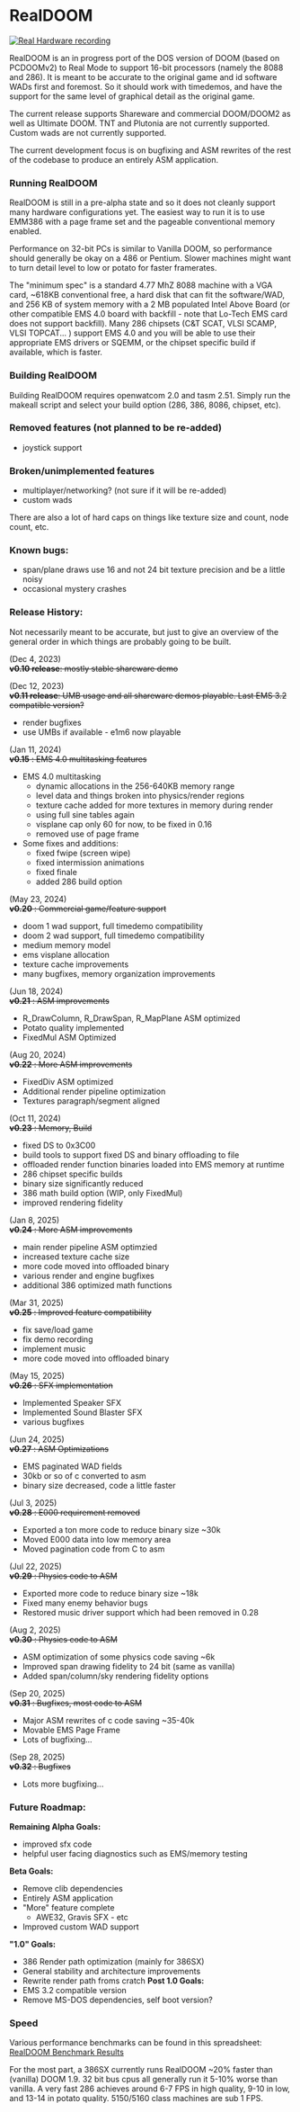 # RealDOOM

[![Real Hardware recording](https://img.youtube.com/vi/F9RYZJlCTsI/0.jpg)](https://www.youtube.com/watch?v=F9RYZJlCTsI "RealDOOM v 0.24 DOOM2 Recording")


RealDOOM is an in progress port of the DOS version of DOOM (based on PCDOOMv2) to Real Mode to support 16-bit processors (namely the 8088 and 286). It is meant to be accurate to the original game and id software WADs first and foremost. So it should work with timedemos, and have the support for the same level of graphical detail as the original game.

The current release supports Shareware and commercial DOOM/DOOM2 as well as Ultimate DOOM. TNT and Plutonia are not currently supported. Custom wads are not currently supported.

The current development focus is on bugfixing and ASM rewrites of the rest of the codebase to produce an entirely ASM application.

### Running RealDOOM

RealDOOM is still in a pre-alpha state and so it does not cleanly support many hardware configurations yet. The easiest way to run it is to use EMM386 with a page frame set and the pageable conventional memory enabled.

Performance on 32-bit PCs is similar to Vanilla DOOM, so performance should generally be okay on a 486 or Pentium. Slower machines might want to turn detail level to low or potato for faster framerates.

The "minimum spec" is a standard 4.77 MhZ 8088 machine with a VGA card, ~618KB conventional free, a hard disk that can fit the software/WAD, and 256 KB of system memory with a 2 MB populated Intel Above Board (or other compatible EMS 4.0 board with backfill - note that Lo-Tech EMS card does not support backfill). Many 286 chipsets (C&T SCAT, VLSI SCAMP, VLSI TOPCAT... ) support EMS 4.0 and you will be able to use their appropriate EMS drivers or SQEMM, or the chipset specific build if available, which is faster.

### Building RealDOOM

Building RealDOOM requires openwatcom 2.0 and tasm 2.51.
Simply run the makeall script and select your build option (286, 386, 8086, chipset, etc).

### Removed features (not planned to be re-added)
 - joystick support

###  Broken/unimplemented features 
 - multiplayer/networking? (not sure if it will be re-added)
 - custom wads

There are also a lot of hard caps on things like texture size and count, node count, etc. 

### Known bugs:
 - span/plane draws use 16 and not 24 bit texture precision and be a little noisy
 - occasional mystery crashes
 
### Release History:
 Not necessarily meant to be accurate, but just to give an overview of the general order in which things are probably going to be built.

(Dec 4, 2023)      
~~**v0.10 release**: mostly stable shareware demo~~

(Dec 12, 2023)      
~~**v0.11 release**: UMB usage and all shareware demos playable. Last EMS 3.2 compatible version?~~
   - render bugfixes
   - use UMBs if available - e1m6 now playable
     
(Jan 11, 2024)      
~~**v0.15** :  EMS 4.0 multitasking features~~
  - EMS 4.0 multitasking
     - dynamic allocations in the 256-640KB memory range
     - level data and things broken into physics/render regions    
     - texture cache added for more textures in memory during render
     - using full sine tables again
     - visplane cap only 60 for now, to be fixed in 0.16
     - removed use of page frame
  - Some fixes and additions:  
     - fixed fwipe (screen wipe)
     - fixed intermission animations
     - fixed finale
     - added 286 build option

(May 23, 2024)      
~~**v0.20** : Commercial game/feature support~~
  - doom 1 wad support, full timedemo compatibility
  - doom 2 wad support, full timedemo compatibility
  - medium memory model
  - ems visplane allocation
  - texture cache improvements
  - many bugfixes, memory organization improvements

(Jun 18, 2024)      
~~**v0.21** : ASM improvements~~
  - R_DrawColumn, R_DrawSpan, R_MapPlane ASM optimized
  - Potato quality implemented
  - FixedMul ASM Optimized

(Aug 20, 2024)      
~~**v0.22** : More ASM improvements~~
  - FixedDiv ASM optimized
  - Additional render pipeline optimization
  - Textures paragraph/segment aligned

(Oct 11, 2024)      
~~**v0.23** : Memory, Build~~
  - fixed DS to 0x3C00
  - build tools to support fixed DS and binary offloading to file
  - offloaded render function binaries loaded into EMS memory at runtime
  - 286 chipset specific builds
  - binary size significantly reduced
  - 386 math build option (WIP, only FixedMul)
  - improved rendering fidelity

(Jan 8, 2025)      
~~**v0.24** : More ASM improvements~~
  - main render pipeline ASM optimzied
  - increased texture cache size
  - more code moved into offloaded binary
  - various render and engine bugfixes
  - additional 386 optimized math functions

(Mar 31, 2025)      
~~**v0.25** : Improved feature compatibility~~
  - fix save/load game
  - fix demo recording
  - implement music
  - more code moved into offloaded binary

(May 15, 2025)      
~~**v0.26** : SFX implementation~~
  - Implemented Speaker SFX
  - Implemented Sound Blaster SFX
  - various bugfixes

(Jun 24, 2025)      
~~**v0.27** : ASM Optimizations~~
  - EMS paginated WAD fields
  - 30kb or so of c converted to asm
  - binary size decreased, code a little faster

(Jul 3, 2025)      
~~**v0.28** : E000 requirement removed~~
  - Exported a ton more code to reduce binary size ~30k
  - Moved E000 data into low memory area
  - Moved pagination code from C to asm

(Jul 22, 2025)      
~~**v0.29** : Physics code to ASM~~
  - Exported more code to reduce binary size ~18k
  - Fixed many enemy behavior bugs
  - Restored music driver support which had been removed in 0.28

(Aug 2, 2025)      
~~**v0.30** : Physics code to ASM~~
  - ASM optimization of some physics code saving ~6k
  - Improved span drawing fidelity to 24 bit (same as vanilla)
  - Added span/column/sky rendering fidelity options
  
(Sep 20, 2025)      
~~**v0.31** : Bugfixes, most code to ASM~~
  - Major ASM rewrites of c code saving ~35-40k
  - Movable EMS Page Frame
  - Lots of bugfixing...

 (Sep 28, 2025)      
~~**v0.32** : Bugfixes~~
  - Lots more bugfixing...

### Future Roadmap:

**Remaining Alpha Goals:**
 - improved sfx code
 - helpful user facing diagnostics such as EMS/memory testing
  
**Beta Goals:**
 - Remove clib dependencies
 - Entirely ASM application 
 - "More" feature complete
   - AWE32, Gravis SFX - etc
 - Improved custom WAD support

**"1.0" Goals:**
 - 386 Render path optimization (mainly for 386SX)
 - General stability and architecture improvements
 - Rewrite render path froms cratch
**Post 1.0 Goals:**
 - EMS 3.2 compatible version
 - Remove MS-DOS dependencies, self boot version?
  

### Speed

Various performance benchmarks can be found in this spreadsheet:
[RealDOOM Benchmark Results](https://docs.google.com/spreadsheets/d/1gt8gqvKrvJh5GH_xDKoZ98G4jY873s6zx_Y5EaFbb7M/)

For the most part, a 386SX currently runs RealDOOM ~20% faster than (vanilla) DOOM 1.9. 32 bit bus cpus all generally run it 5-10% worse than vanilla. A very fast 286 achieves around 6-7 FPS in high quality, 9-10 in low, and 13-14 in potato quality. 5150/5160 class machines are sub 1 FPS.
